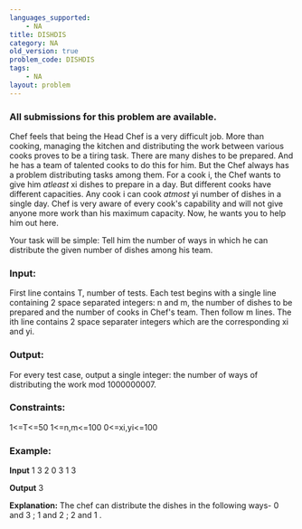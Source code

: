 ```yaml
---
languages_supported:
    - NA
title: DISHDIS
category: NA
old_version: true
problem_code: DISHDIS
tags:
    - NA
layout: problem
---
```

###  All submissions for this problem are available. 

Chef feels that being the Head Chef is a very difficult job. More than cooking, managing the kitchen and distributing the work between various cooks proves to be a tiring task. There are many dishes to be prepared. And he has a team of talented cooks to do this for him. But the Chef always has a problem distributing tasks among them. For a cook i, the Chef wants to give him _atleast_ xi dishes to prepare in a day. But different cooks have different capacities. Any cook i can cook _atmost_ yi number of dishes in a single day. Chef is very aware of every cook's capability and will not give anyone more work than his maximum capacity. Now, he wants you to help him out here.

Your task will be simple: Tell him the number of ways in which he can distribute the given number of dishes among his team.

### Input:

First line contains T, number of tests. Each test begins with a single line containing 2 space separated integers: n and m, the number of dishes to be prepared and the number of cooks in Chef's team.
Then follow m lines. The ith line contains 2 space separater integers which are the corresponding xi and yi.

### Output:

For every test case, output a single integer: the number of ways of distributing the work mod 1000000007.

### Constraints:

1<=T<=50
1<=n,m<=100
0<=xi,yi<=100
### Example:

**Input**
1
3 2
0 3
1 3

**Output**
3

**Explanation:**
The chef can distribute the dishes in the following ways- 0 and 3 ; 1 and 2 ; 2 and 1 .
